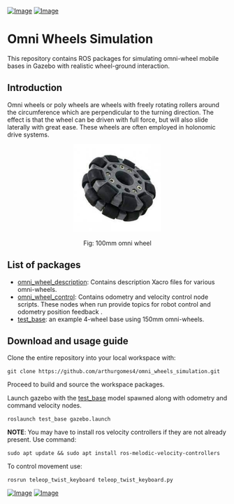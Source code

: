 [![Image](https://img.shields.io/badge/ROS-Melodic-purple.svg)](https://github.com/arthurgomes4)
[![Image](https://img.shields.io/badge/Gazebo-9.0.0-orange.svg)](https://github.com/arthurgomes4)

# Omni Wheels Simulation

This repository contains ROS packages for simulating omni-wheel mobile bases in Gazebo with realistic wheel-ground interaction.

## Introduction
Omni wheels or poly wheels are wheels with freely rotating rollers around the circumference which are perpendicular to the turning direction. The effect is that the wheel can be driven with full force, but will also slide laterally with great ease. These wheels are often employed in holonomic drive systems.

<p align="center">
  <img src="./README_images/omni.jpeg" width="200" title="bot">
</p>
<p align="center">
    Fig: 100mm omni wheel
</p>

## List of packages
- [omni_wheel_description](./omni_wheel_description): Contains description Xacro files for various omni-wheels. 
- [omni_wheel_control](./omni_wheel_control): Contains odometry and velocity control node scripts. These nodes when run provide topics for robot control and odometry position feedback .
- [test_base](./test_base): an example 4-wheel base using 150mm omni-wheels.

## Download and usage guide
Clone the entire repository into your local workspace with:
```
git clone https://github.com/arthurgomes4/omni_wheels_simulation.git
```
Proceed to build and source the workspace packages.

Launch gazebo with the [test_base](./test_base) model spawned along with odometry and command velocity nodes.
```
roslaunch test_base gazebo.launch
```
**NOTE**: You may have to install ros velocity controllers if they are not already present. Use command:
```
sudo apt update && sudo apt install ros-melodic-velocity-controllers
```
To control movement use:
```
rosrun teleop_twist_keyboard teleop_twist_keyboard.py

```
[![Image](https://img.shields.io/badge/developed%20using-VSCode-green.svg)](https://code.visualstudio.com/)
[![Image](https://img.shields.io/badge/Developer-arthurgomes4-blue.svg)](https://github.com/arthurgomes4)

